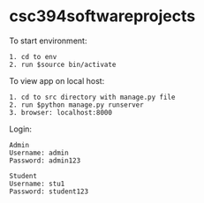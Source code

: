 # csc394softwareprojects

To start environment: 

	1. cd to env 
	2. run $source bin/activate

To view app on local host: 

	1. cd to src directory with manage.py file 
	2. run $python manage.py runserver 
	3. browser: localhost:8000 

Login: 

	Admin
	Username: admin
	Password: admin123

	Student 
	Username: stu1
	Password: student123



